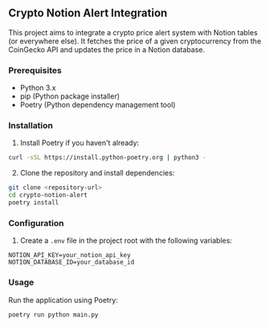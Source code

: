 ## Crypto Notion Alert Integration

This project aims to integrate a crypto price alert system with Notion tables (or everywhere else). It fetches the price of a given cryptocurrency from the CoinGecko API and updates the price in a Notion database.

### Prerequisites

- Python 3.x
- pip (Python package installer)
- Poetry (Python dependency management tool)

### Installation

1. Install Poetry if you haven't already:
```bash
curl -sSL https://install.python-poetry.org | python3 -
```

2. Clone the repository and install dependencies:
```bash
git clone <repository-url>
cd crypto-notion-alert
poetry install
```

### Configuration

1. Create a `.env` file in the project root with the following variables:
```env
NOTION_API_KEY=your_notion_api_key
NOTION_DATABASE_ID=your_database_id
```

### Usage

Run the application using Poetry:
```bash
poetry run python main.py
```
